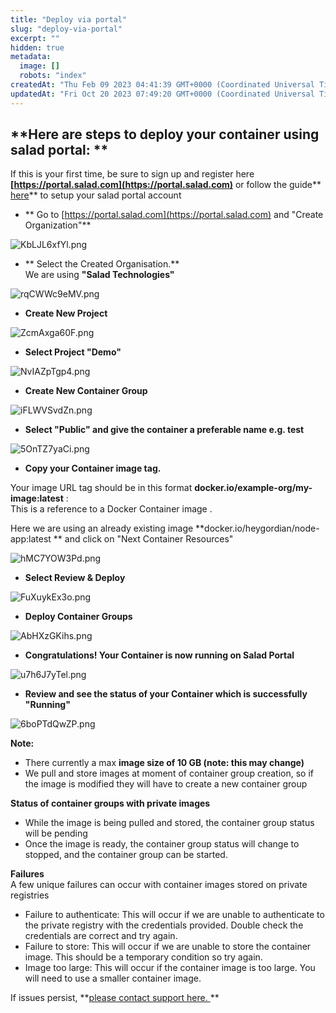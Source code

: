 ```yaml
---
title: "Deploy via portal"
slug: "deploy-via-portal"
excerpt: ""
hidden: true
metadata: 
  image: []
  robots: "index"
createdAt: "Thu Feb 09 2023 04:41:39 GMT+0000 (Coordinated Universal Time)"
updatedAt: "Fri Oct 20 2023 07:49:20 GMT+0000 (Coordinated Universal Time)"
---
```

## **Here are steps to deploy your container using salad portal: **

If this is your first time, be sure to sign up and register here **[https://portal.salad.com](https://portal.salad.com)** or follow the guide** [here](https://docs.salad.com/docs/register-on-salad-portal)** to setup your salad portal account 

- ** Go to [https://portal.salad.com](https://portal.salad.com) and "Create Organization"** 

![](https://files.readme.io/0dec642-KbLJL6xfYl.png "KbLJL6xfYl.png")

- ** Select the Created Organisation.**  
  We are using **"Salad Technologies"** 

![](https://files.readme.io/dcb0f16-rqCWWc9eMV.png "rqCWWc9eMV.png")

- **Create New Project** 

![](https://files.readme.io/8e6b337-ZcmAxga60F.png "ZcmAxga60F.png")

- **Select Project "Demo"** 

![](https://files.readme.io/d02a76c-NvIAZpTgp4.png "NvIAZpTgp4.png")

- **Create New Container Group** 

![](https://files.readme.io/1640c95-iFLWVSvdZn.png "iFLWVSvdZn.png")

- **Select "Public" and give the container a preferable name e.g. test** 

![](https://files.readme.io/058ba22-5OnTZ7yaCi.png "5OnTZ7yaCi.png")

- **Copy your Container image tag.**

Your image URL  tag should be in this format **docker.io/example-org/my-image:latest** :  
This is a reference to a Docker Container  image . 

Here we are using an already existing image **docker.io/heygordian/node-app:latest ** and click on "Next Container Resources"

![](https://files.readme.io/d876461-hMC7YOW3Pd.png "hMC7YOW3Pd.png")

- **Select Review & Deploy** 

![](https://files.readme.io/5b9c1a6-FuXuykEx3o.png "FuXuykEx3o.png")

- **Deploy Container Groups** 

![](https://files.readme.io/66c2ec7-AbHXzGKihs.png "AbHXzGKihs.png")

- **Congratulations! Your Container is now running on Salad Portal** 

![](https://files.readme.io/8d8ccfc-u7h6J7yTel.png "u7h6J7yTel.png")

- **Review and see the status of your Container which is successfully "Running"**

![](https://files.readme.io/6e08ac7-6boPTdQwZP.png "6boPTdQwZP.png")

**Note:** 

- There currently a max **image size of 10 GB (note: this may change)**
- We pull and store images at moment of container group creation, so if the image is modified they will have to create a new container group

**Status of container groups with private images**

- While the image is being pulled and stored, the container group status will be pending
- Once the image is ready, the container group status will change to stopped, and the container group can be started.

**Failures**  
A few unique failures can occur with container images stored on private registries

- Failure to authenticate: This will occur if we are unable to authenticate to the private registry with the credentials provided. Double check the credentials are correct and try again.
- Failure to store: This will occur if we are unable to store the container image. This should be a temporary condition so try again.
- Image too large: This will occur if the container image is too large. You will need to use a smaller container image.

If issues persist, **[please contact support here. ](mailto:cloud@salad.com) **
